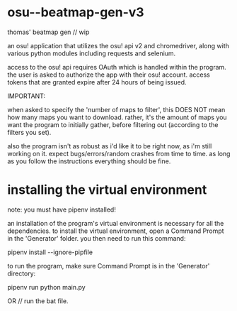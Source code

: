# osu--beatmap-gen-v3
thomas' beatmap gen // wip

an osu! application that utilizes the osu! api v2 and chromedriver, along with various python modules including requests and selenium.

access to the osu! api requires OAuth which is handled within the program. the user is asked to authorize the app with their osu! account. access tokens that are granted expire after 24 hours of being issued.

IMPORTANT:

when asked to specify the 'number of maps to filter', this DOES NOT mean how many maps you want to download. rather, it's the amount of maps you want the program to initially gather, before filtering out (according to the filters you set).

also the program isn't as robust as i'd like it to be right now, as i'm still working on it. expect bugs/errors/random crashes from time to time. as long as you follow the instructions everything should be fine.

# installing the virtual environment 

note: you must have pipenv installed!

an installation of the program's virtual environment is necessary for all the dependencies. to install the virtual environment, open a Command Prompt in the 'Generator' folder. you then need to run this command:

pipenv install --ignore-pipfile 

to run the program, make sure Command Prompt is in the 'Generator' directory:

pipenv run python main.py 

OR // run the bat file.